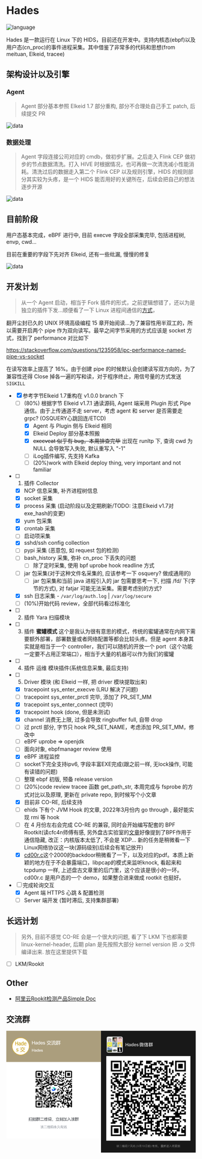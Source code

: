 # Hades

![language](https://shields.io/github/languages/top/chriskalix/HIDS-Linux)

Hades 是一款运行在 Linux 下的 HIDS，目前还在开发中。支持内核态(ebpf)以及用户态(cn_proc)的事件进程采集。其中借鉴了非常多的代码和思想(from meituan, Elkeid, tracee)

## 架构设计以及引擎

### Agent

> Agent 部分基本参照 Elkeid 1.7 部分重构, 部分不合理处自己手工 patch, 后续提交 PR

![data](https://github.com/chriskaliX/HIDS-Linux/blob/main/imgs/agentv1.png)

### 数据处理

> Agent 字段连接公司对应的 cmdb，做初步扩展。之后走入 Flink CEP 做初步的节点数据清洗。打入 HIVE 时根据情况，也可再做一次清洗减小性能消耗。清洗过后的数据走入第二个 Flink CEP 以及规则引擎，HIDS 的规则部分其实较为头疼，是一个 HIDS 能否用好的关键所在，后续会把自己的想法逐步开源

![data](https://github.com/chriskaliX/HIDS-Linux/blob/main/imgs/data_analyze.png)

## 目前阶段

用户态基本完成，eBPF 进行中, 目前 execve 字段全部采集完毕, 包括进程树, envp, cwd...

目前在重要的字段下先对齐 Elkeid, 还有一些纰漏, 慢慢的修复

![data](https://github.com/chriskaliX/HIDS-Linux/blob/main/imgs/examples.png)

## 开发计划

> 从一个 Agent 启动，相当于 Fork 插件的形式，之前逻辑想错了，还以为是独立的插件下发...顺便看了一下 Linux 进程间通信的[方式](https://www.linuxprobe.com/linux-process-method.html)，

翻开尘封已久的 UNIX 环境高级编程 15 章开始阅读...为了兼容性用半双工的，所以需要开启两个 pipe 作为双向读写。最早之间字节采用的方式应该是 socket 方式，找到了 performance 对比如下

https://stackoverflow.com/questions/1235958/ipc-performance-named-pipe-vs-socket

在读写效率上提高了 16%。由于创建 pipe 的时候默认会创建读写双方向的，为了兼容性还得 Close 掉各一遍的写和读，对于程序终止，用信号量的方式发送 `SIGKILL`

- [x] 参考字节Elkeid 1.7重构在 v1.0.0 branch 下
  - [ ] (80%) 根据字节 Elkeid v1.7.1 通读源码, Agent 端采用 Plugin 形式 Pipe 通信。由于上传通道不走 server，考虑 agent 和 server 是否需要走 grpc? (OSQUERY心跳回连/ETCD)
    - [x] Agent 与 Plugin 侧与 Elkeid 相同  
    - [x] Elkeid Deploy 部分基本照搬
    - [x] ~~execveat 似乎有 bug，本周排查完毕~~ 出现在 runltp 下, 查询 cwd 为 NULL 会导致写入失败, 默认重写入 "-1"
    - [ ] iLog插件编写, 先支持 Kafka
    - [ ] (20%)work with Elkeid deploy thing, very important and not familiar
- [ ] 1. 插件 Collector
  - [x] NCP 信息采集, 补齐进程树信息
  - [x] socket 采集
  - [x] process 采集 (启动阶段以及定期刷新/TODO: 注意Elkeid v1.7对exe_hash的变更)
  - [x] yum 包采集
  - [x] crontab 采集
  - [ ] 启动项采集
  - [x] sshd/ssh config collection
  - [ ] pypi 采集 (恶意包, 如 request 包的检测)
  - [ ] bash_history 采集, 弥补 cn_proc 下丢失的问题
    - [ ] 除了定时采集, 使用 bpf uprobe hook readline 方式
  - [ ] jar 包采集(对于这种文件名采集的, 应该参考一下 osquery? 做成通用的)
    - [ ] jar 包采集和当前 java 进程引入的 jar 包需要思考一下, 扫描 /fd/ 下(字节的方式), 对 fatjar 可能无法采集。需要考虑别的方式?
  - [x] ssh 日志采集 - `/var/log/auth.log` | `/var/log/secure`
  - [ ] (10%)开始代码 review，全部代码看过标准化
- [ ] 2. 插件 Yara 扫描模块
- [ ] 3. 插件 **蜜罐模式** 
  这个是我认为很有意思的模式，传统的蜜罐通常在内网下需要额外部署，部署数量或者网络配置等都会比较头疼。但是 agent 本身其实就是相当于一个 controller，我们可以随机的开放一个 port（这个功能一定要不占用正常端口），相当于大量的机器可以作为我们的蜜罐
- [ ] 4. 插件 运维 模块插件(系统信息采集, 最后支持)
- [ ] 5. Driver 模块 (和 Elkeid 一样, 把 driver 模块提取出来)
    - [x] tracepoint sys_enter_execve (LRU 解决了问题)
    - [ ] tracepoint sys_enter_prctl 完毕, 添加了 PR_SET_MM
    - [x] tracepoint sys_enter_connect (完毕)
    - [x] tracepoint hook (done, 但是未测试)
    - [x] channel 消费无上限, 过多会导致 ringbuffer full, 自带 drop
    - [ ] 过 prctl 部分, 字节只 hook PR_SET_NAME，考虑添加 PR_SET_MM，修改中
    - [ ] eBPF uprobe => openjdk
    - [ ] 面向对象, ebpfmanager review 使用
    - [x] eBPF 进程监控
    - [ ] socket下完全支持ipv6, 字段丰富EXE完成(跟之前一样, 无lock操作, 可能有读错的问题)
    - [ ] 整理 ebpf 初版, 预备 release version
    - [ ] (20%)code review tracee 函数 get_path_str, 本周完成与 fsprobe 的方式对比以及原理, 更新在 private repo, 到时候写个小文章
    - [x] 目前非 CO-RE, 后续支持
    - [ ] ehids 下有个 JVM Hook 的文章, 2022年3月份内 go through , 最好能实现 rmi 等 hook
    - [ ] 在 4 月份左右会完成 CO-RE 的兼容, 同时会开始编写配套的 BPF Rootkit(读cfc4n师傅有感, 另外盘古实验室的[文章](https://www.pangulab.cn/post/the_bvp47_a_top-tier_backdoor_of_us_nsa_equation_group/)好像提到了BPF作用于通信隐藏, 改正：内核版本太低了, 不会是 XDP... 新的任务是稍微看一下Linux网络协议这一块(源码级别)后续会有笔记放开)
    - [x] [cd00r.c](https://github.com/ehids/rootkit-sample)这个2000的backdoor稍微看了一下，以及对应的pdf。本质上新颖的地方在于不会暴露端口，libpcap的模式来监听knock, 看起来和 tcpdump 一样, 上述盘古文章里的后门里，这个应该是很小的一环。cd00r.c 是用户态的一个 demo，如果整合进来做成 rootkit 也挺好。
- [ ] 完成轮询交互
  - [x] Agent 端 HTTPS 心跳 & 配置检测
  - [ ] Server 端开发 (暂时滞后, 支持集群部署)

## 长远计划

> 另外, 目前不感觉 CO-RE 会是一个很大的问题, 看了下 LKM 下也都需要 linux-kernel-header, 后期 plan 是先按照大部分 kernel version 把 .o 文件编译出来. 放在这里提供下载

- [ ] LKM/Rookit

## Other

- [阿里云Rookit检测产品Simple Doc](https://help.aliyun.com/document_detail/194087.html?spm=5176.24320532.content1.3.7389ece6Exy34X)

## 交流群

<img src="https://github.com/chriskaliX/Hades/blob/main/imgs/feishu.png" width="50%" style="float:left;"/>

<img src="https://github.com/chriskaliX/Hades/blob/main/imgs/WechatIMG118.jpeg" width="50%" style="float:left;"/>
